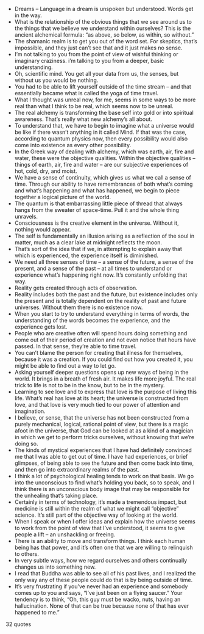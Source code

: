  - Dreams – Language in a dream is unspoken but understood. Words get in the way.
 - What is the relationship of the obvious things that we see around us to the things that we believe we understand within ourselves? This is the ancient alchemical formula: “as above, so below, as within, so without.”
 - The shamanic realm is to get you out of the word set. For skeptics, that’s impossible, and they just can’t see that and it just makes no sense.
 - I’m not talking to you from the point of view of wishful thinking or imaginary craziness. i’m talking to you from a deeper, basic understanding.
 - Oh, scientific mind. You get all your data from us, the senses, but without us you would be nothing.
 - You had to be able to lift yourself outside of the time stream – and that essentially became what is called the yoga of time travel.
 - What I thought was unreal now, for me, seems in some ways to be more real than what I think to be real, which seems now to be unreal.
 - The real alchemy is transforming the base self into gold or into spiritual awareness. That’s really what new alchemy’s all about.
 - To understand that, we have to begin to imagine what a universe would be like if there wasn’t anything in it called Mind. If that was the case, according to quantum physics now, then every possibility would also come into existence as every other possibility.
 - In the Greek way of dealing with alchemy, which was earth, air, fire and water, these were the objective qualities. Within the objective qualities – things of earth, air, fire and water – are our subjective experiences of hot, cold, dry, and moist.
 - We have a sense of continuity, which gives us what we call a sense of time. Through our ability to have remembrances of both what’s coming and what’s happening and what has happened, we begin to piece together a logical picture of the world.
 - The quantum is that embarrassing little piece of thread that always hangs from the sweater of space-time. Pull it and the whole thing unravels.
 - Consciousness is the creative element in the universe. Without it, nothing would appear.
 - The self is fundamentally an illusion arising as a reflection of the soul in matter, much as a clear lake at midnight reflects the moon.
 - That’s sort of the idea that if we, in attempting to explain away that which is experienced, the experience itself is diminished.
 - We need all three senses of time – a sense of the future, a sense of the present, and a sense of the past – at all times to understand or experience what’s happening right now. It’s constantly unfolding that way.
 - Reality gets created through acts of observation.
 - Reality includes both the past and the future, but existence includes only the present and is totally dependent on the reality of past and future universes. Without them there is no existence now.
 - When you start to try to understand everything in terms of words, the understanding of the words becomes the experience, and the experience gets lost.
 - People who are creative often will spend hours doing something and come out of their period of creation and not even notice that hours have passed. In that sense, they’re able to time travel.
 - You can’t blame the person for creating that illness for themselves, because it was a creation. If you could find out how you created it, you might be able to find out a way to let go.
 - Asking yourself deeper questions opens up new ways of being in the world. It brings in a breath of fresh air. It makes life more joyful. The real trick to life is not to be in the know, but to be in the mystery.
 - Learning to see love and to express that love is the purpose of living this life. What’s real has love at its heart; the universe is constructed from love, and that love is very much tied to our power of attention and imagination.
 - I believe, or sense, that the universe has not been constructed from a purely mechanical, logical, rational point of view, but there is a magic afoot in the universe, that God can be looked at as a kind of a magician in which we get to perform tricks ourselves, without knowing that we’re doing so.
 - The kinds of mystical experiences that I have had definitely convinced me that I was able to get out of time. I have had experiences, or brief glimpses, of being able to see the future and then come back into time, and then go into extraordinary realms of the past.
 - I think a lot of psychological healing tends to work on that basis. We go into the unconscious to find what’s holding you back, so to speak, and I think there is an unconscious body image that may be responsible for the unhealing that’s taking place.
 - Certainly in terms of technology, it’s made a tremendous impact, but medicine is still within the realm of what we might call “objective” science. It’s still part of the objective way of looking at the world.
 - When I speak or when I offer ideas and explain how the universe seems to work from the point of view that I’ve understood, it seems to give people a lift – an unshackling or freeing.
 - There is an ability to move and transform things. I think each human being has that power, and it’s often one that we are willing to relinquish to others.
 - In very subtle ways, how we regard ourselves and others continually changes us into something new.
 - I read that Buddha was able to see all of his past lives, and I realized the only way any of these people could do that is by being outside of time.
 - It’s very frustrating if you’ve never had an experience and somebody comes up to you and says, “I’ve just been on a flying saucer.” Your tendency is to think, “Oh, this guy must be wacko, nuts, having an hallucination. None of that can be true because none of that has ever happened to me.”

32 quotes